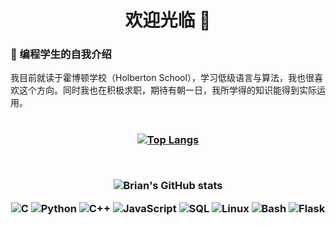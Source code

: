 <p align="center">
        <h1 align="center"> 欢迎光临 👋</h1>
</p>
<h3> 🌱 编程学生的自我介绍</h3>
我目前就读于霍博顿学校（Holberton School），学习低级语言与算法，我也很喜欢这个方向。同时我也在积极求职，期待有朝一日，我所学得的知识能得到实际运用。<br><br>

<h3 align="center">

[![Top Langs](https://github-readme-stats.vercel.app/api/top-langs/?username=rkbrian&layout=compact&bg_color=5C4706,ECB60F,5C4706&theme=graywhite)](https://github.com/rkbrian/github-readme-stats)

<br>

![Brian's GitHub stats](https://github-readme-stats.vercel.app/api?username=rkbrian&show_icons=true&theme=gruvbox_light&hide=stars)

![C](https://img.shields.io/badge/-C-000000?style=flat&logo=C)
![Python](https://img.shields.io/badge/-Python-000000?style=flat&logo=python)
![C++](https://img.shields.io/badge/-C++-000000?style=flat&logo=C%2B%2B&logoColor=00599C)
![JavaScript](https://img.shields.io/badge/-JavaScript-000000?style=flat&logo=javascript)
![SQL](https://img.shields.io/badge/-SQL-000000?style=flat&logo=MySQL)
![Linux](https://img.shields.io/badge/-Linux-000000?style=flat&logo=linux&logoColor=FCC624)
![Bash](https://img.shields.io/badge/shell_script-%23121011.svg?style=flat&logo=gnu-bash&logoColor=white)
![Flask](https://img.shields.io/badge/flask-%23000.svg?style=flat&logo=flask&logoColor=white)
</h3>
